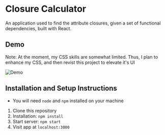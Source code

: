 # Closure Calculator

An application used to find the attribute closures, given a set of functional dependencies, built with React. 

## Demo 

Note: At the moment, my CSS skills are somewhat limited. Thus, I plan to enhance my CSS, and then revist this project to elevate it's UI

![Demo](https://github.com/marwa-khafagy/closure-calculator/assets/99355272/790a27ba-12d0-49a4-8035-3f1c6e92527b)

## Installation and Setup Instructions
- You will need `node` and `npm` installed on your machine

1. Clone this repository
2. Installation: `npm install`
3. Start server: `npm start`
4. Visit app at `localhost:3000` 
